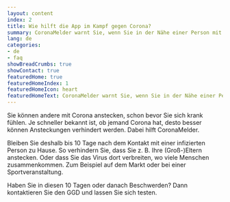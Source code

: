 ```yaml
---
layout: content
index: 2
title: Wie hilft die App im Kampf gegen Corona?
summary: CoronaMelder warnt Sie, wenn Sie in der Nähe einer Person mit Corona waren.
lang: de
categories:
- de
- faq
showBreadCrumbs: true
showContact: true
featuredHome: true
featuredHomeIndex: 1
featuredHomeIcon: heart
featuredHomeText: CoronaMelder warnt Sie, wenn Sie in der Nähe einer Person mit Corona waren.
---
```


Sie können andere mit Corona anstecken, schon bevor Sie sich krank fühlen. Je schneller bekannt ist, ob jemand Corona hat, desto besser können Ansteckungen verhindert werden. Dabei hilft CoronaMelder.

Bleiben Sie deshalb bis 10 Tage nach dem Kontakt mit einer infizierten Person zu Hause. So verhindern Sie, dass Sie z. B. Ihre (Groß-)Eltern anstecken. Oder dass Sie das Virus dort verbreiten, wo viele Menschen zusammenkommen. Zum Beispiel auf dem Markt oder bei einer Sportveranstaltung. 

Haben Sie in diesen 10 Tagen oder danach Beschwerden? Dann kontaktieren Sie den GGD und lassen Sie sich testen.
